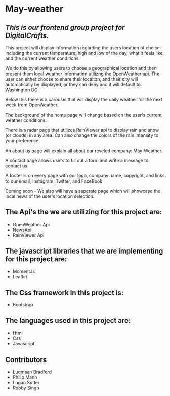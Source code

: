 # May-weather

## _This is our frontend group project for DigitalCrafts._

This project will display information regarding the users location of choice including the current temperature, high and low of the day, what it feels like, and the current weather conditions.

We do this by allowing users to choose a geographical location and then present them local weather information utilizng the OpenWeather api.  The user can either choose to share their locaiton, and their city will automatically be displayed, or they can deny and it will default to Washington DC.

Below this there is a carousel that will display the daily weather for the next week from OpenWeather.

The background of the home page will change based on the user's current weather conditions.

There is a radar page that utilizes RainViewer api to display rain and snow (or clouds) in any area.  Can also change the colors of the rain intensity to your preference.

An about us page will explain all about our reveled company: May-Weather.

A contact page allows users to fill out a form and write a message to contact us.

A footer is on every page with our logo, company name, copyright, and links to our email, Instagram, Twitter, and FaceBook

Coming soon - We also will have a seperate page which will showcase the local news of the user's location selection.

## The Api's the we are utilizing for this project are:

- OpenWeather Api
- NewsApi
- RainViewer Api

## The javascript libraries that we are implementing for this project are:

- MomentJs
- Leaflet

## The Css framework in this project is:

- Bootstrap

## The languages used in this project are:

- Html
- Css
- Javascript

## Contributors

- Luqmaan Bradford
- Philip Mann
- Logan Sutter
- Robby Singh
